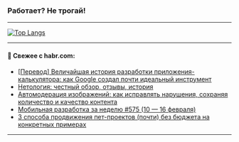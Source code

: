 ### Работает? Не трогай!

---
<!--
#### 🛠️ Technical stack:

![Java](https://img.shields.io/badge/Java-informational?logo=Oracle&style=flat&logoColor=white&color=FF4500)
![Kotlin](https://img.shields.io/badge/Kotlin-informational?logo=Kotlin&style=flat&logoColor=white&color=774D97)
![TS](https://img.shields.io/badge/TypeScript-informational?logo=typeScript&style=flat&logoColor=black&color=017acc)
![Python](https://img.shields.io/badge/Python-informational?logo=Python&style=flat&logoColor=black&color=ffdd54) <br>
![Spring](https://img.shields.io/badge/Spring-informational?logo=Spring&style=flat&logoColor=white&color=6DB33F) 
![SpringBoot](https://img.shields.io/badge/SpringBoot-informational?logo=SpringBoot&style=flat&logoColor=white&color=6DB33F)
![Nest](https://img.shields.io/badge/NestJS-informational?logo=NestJS&style=flat&logoColor=white&color=E0234E) 
![NodeJS](https://img.shields.io/badge/NodeJS-informational?logo=node.js&style=flat&logoColor=white&color=70A760)<br>
![PostgreSQL](https://img.shields.io/badge/PostgreSQL-informational?logo=PostgreSQL&style=flat&logoColor=white&color=DAA520)
![MongoDB](https://img.shields.io/badge/MongoDB-informational?logo=MongoDB&style=flat&logoColor=white&color=870000)
![Apache](https://img.shields.io/badge/Apache-informational?logo=apache&style=flat&logoColor=white&color=f74e28)

___ 
-->

<!--- #### 🛠️ : --->

[![Top Langs](https://github-readme-stats-82jvfl3w3-advtsettinggmailcoms-projects.vercel.app/api/top-langs/?username=zloylis&langs_count=10&hide_title=true&title_color=e6edf3&size_weight=0.5&count_weight=0.5&layout=compact&hide_progress=true&hide_border=true&theme=dracula)](https://github.com/zloylis)

<!---


####  :octocat:&nbsp;&nbsp; Статистика:

![GitHub stats](https://github-readme-stats-u2qms2cxw-advtsettinggmailcoms-projects.vercel.app/api?username=zloylis&show_icons=true&hide_border=true&theme=dracula&title_color=e6edf3&include_all_commits=true&count_private=true&hide_rank=false&hide_title=true&rank_icon=github)
-->
---

#### 💬 Свежее с habr.com:

<!-- BLOG-POST-LIST:START -->
- [[Перевод] Величайшая история разработки приложения-калькулятора: как Google создал почти идеальный инструмент](https://habr.com/ru/articles/883028/?utm_source=habrahabr&utm_medium=rss&utm_campaign=883028)
- [Нетология: честный обзор, отзывы, история](https://habr.com/ru/articles/883018/?utm_source=habrahabr&utm_medium=rss&utm_campaign=883018)
- [Автомодерация изображений: как исправлять нарушения, сохраняя количество и качество контента](https://habr.com/ru/companies/avito/articles/882572/?utm_source=habrahabr&utm_medium=rss&utm_campaign=882572)
- [Мобильная разработка за неделю #575 &lpar;10 — 16 февраля&rpar;](https://habr.com/ru/articles/883014/?utm_source=habrahabr&utm_medium=rss&utm_campaign=883014)
- [3 способа продвижения пет-проектов &lpar;почти&rpar; без бюджета на конкретных примерах](https://habr.com/ru/articles/882734/?utm_source=habrahabr&utm_medium=rss&utm_campaign=882734)
<!-- BLOG-POST-LIST:END -->

---
